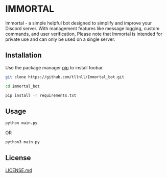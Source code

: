 # IMMORTAL

Immortal - a simple helpful bot designed to simplify and improve your Discord server. With management features like message logging, custom commands, and user verification, Please note that Immortal is intended for private use and can only be used on a single server.

## Installation

Use the package manager [pip](https://pip.pypa.io/en/stable/) to install foobar.

```bash
git clone https://github.com/tllnll/Immortal_bot.git

cd immortal_bot

pip install -r requirements.txt
```

## Usage
```bash
python main.py
```
OR
```bash
python3 main.py
```

## License

[LICENSE.md](https://github.com/tllnll/Immortal_bot/blob/main/LICENSE.md/)
